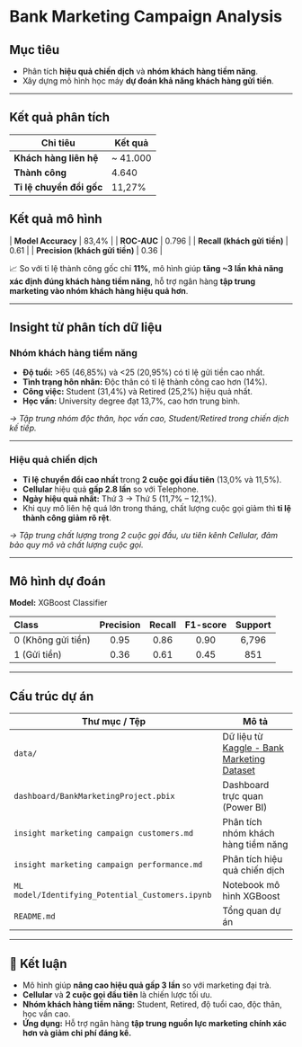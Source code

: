 # Bank Marketing Campaign Analysis

## Mục tiêu
- Phân tích **hiệu quả chiến dịch** và **nhóm khách hàng tiềm năng**.
- Xây dựng mô hình học máy **dự đoán khả năng khách hàng gửi tiền**.

---

## Kết quả phân tích

| Chỉ tiêu | Kết quả |
|-----------|----------|
| **Khách hàng liên hệ** | ~ 41.000 |
| **Thành công** | 4.640 |
| **Tỉ lệ chuyển đổi gốc** | 11,27% |

## Kết quả mô hình

| **Model Accuracy** | 83,4% |
| **ROC-AUC** | 0.796 |
| **Recall (khách gửi tiền)** | 0.61 |
| **Precision (khách gửi tiền)** | 0.36 |

📈 So với tỉ lệ thành công gốc chỉ **11%**, mô hình giúp **tăng ~3 lần khả năng xác định đúng khách hàng tiềm năng**, hỗ trợ ngân hàng **tập trung marketing vào nhóm khách hàng hiệu quả hơn**.

---

## Insight từ phân tích dữ liệu

### Nhóm khách hàng tiềm năng
- **Độ tuổi:** >65 (46,85%) và <25 (20,95%) có tỉ lệ gửi tiền cao nhất.  
- **Tình trạng hôn nhân:** Độc thân có tỉ lệ thành công cao hơn (14%).  
- **Công việc:** Student (31,4%) và Retired (25,2%) hiệu quả nhất.  
- **Học vấn:** University degree đạt 13,7%, cao hơn trung bình.  

*→ Tập trung nhóm độc thân, học vấn cao, Student/Retired trong chiến dịch kế tiếp.*

---

### Hiệu quả chiến dịch
- **Tỉ lệ chuyển đổi cao nhất** trong **2 cuộc gọi đầu tiên** (13,0% và 11,5%).  
- **Cellular** hiệu quả **gấp 2.8 lần** so với Telephone.  
- **Ngày hiệu quả nhất:** Thứ 3 → Thứ 5 (11,7% – 12,1%).  
- Khi quy mô liên hệ quá lớn trong tháng, chất lượng cuộc gọi giảm thì **tỉ lệ thành công giảm rõ rệt**.  

*→ Tập trung chất lượng trong 2 cuộc gọi đầu, ưu tiên kênh Cellular, đảm bảo quy mô và chất lượng cuộc gọi.*

---

## Mô hình dự đoán
**Model:** XGBoost Classifier  

| Class | Precision | Recall | F1-score | Support |
|:------|:----------:|:-------:|:---------:|:--------:|
| 0 (Không gửi tiền) | 0.95 | 0.86 | 0.90 | 6,796 |
| 1 (Gửi tiền) | 0.36 | 0.61 | 0.45 | 851 |

---

## Cấu trúc dự án

| Thư mục / Tệp | Mô tả |
|----------------|-------|
| `data/` | Dữ liệu từ [Kaggle - Bank Marketing Dataset](https://www.kaggle.com/datasets/henriqueyamahata/bank-marketing) |
| `dashboard/BankMarketingProject.pbix` | Dashboard trực quan (Power BI) |
| `insight marketing campaign customers.md` | Phân tích nhóm khách hàng tiềm năng |
| `insight marketing campaign performance.md` | Phân tích hiệu quả chiến dịch |
| `ML model/Identifying_Potential_Customers.ipynb` | Notebook mô hình XGBoost |
| `README.md` | Tổng quan dự án |

---

## 🚀 Kết luận
- Mô hình giúp **nâng cao hiệu quả gấp 3 lần** so với marketing đại trà.  
- **Cellular** và **2 cuộc gọi đầu tiên** là chiến lược tối ưu.  
- **Nhóm khách hàng tiềm năng:** Student, Retired, độ tuổi cao, độc thân, học vấn cao.  
- **Ứng dụng:** Hỗ trợ ngân hàng **tập trung nguồn lực marketing chính xác hơn và giảm chi phí đáng kể.**
